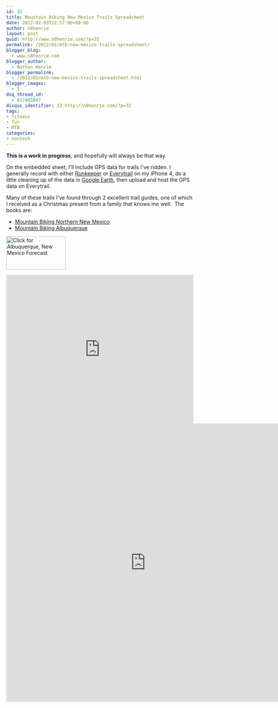 ```yaml
---
id: 32
title: Mountain Biking New Mexico Trails Spreadsheet
date: 2012-02-03T22:57:00+00:00
author: n8henrie
layout: post
guid: http://www.n8henrie.com/?p=32
permalink: /2012/02/mtb-new-mexico-trails-spreadsheet/
blogger_blog:
  - www.n8henrie.com
blogger_author:
  - Nathan Henrie
blogger_permalink:
  - /2012/02/mtb-new-mexico-trails-spreadsheet.html
blogger_images:
  - 1
dsq_thread_id:
  - 817485847
disqus_identifier: 32 http://n8henrie.com/?p=32
tags:
- fitness
- fun
- MTB
categories:
- nontech
---
```

**This is a work in progress**, and hopefully will always be that way.

On the embedded sheet, I'll include GPS data for trails I've ridden. I generally record with either <a target="_blank" href="http://runkeeper.com">Runkeeper</a> or <a target="_blank" href="http://www.everytrail.com/">Everytrail</a> on my iPhone 4, do a little cleaning up of the data in <a target="_blank" href="http://www.google.com/earth/">Google Earth</a>, then upload and host the GPS data on Everytrail.

Many of these trails I've found through 2 excellent trail guides, one of which I received as a Christmas present from a family that knows me well.  The books are: 

  * [Mountain Biking Northern New Mexico](http://www.amazon.com/gp/product/0762728027/ref=as_li_ss_tl?ie=UTF8&tag=n8henriecom-20&linkCode=as2&camp=1789&creative=390957&creativeASIN=0762728027)
  * [Mountain Biking Albuquerque](http://www.amazon.com/gp/product/156044746X/ref=as_li_ss_tl?ie=UTF8&tag=n8henriecom-20&linkCode=as2&camp=1789&creative=390957&creativeASIN=156044746X)

<a target="_blank" href="http://www.wunderground.com/cgi-bin/findweather/getForecast?query=zmw:87190.1.99999&bannertypeclick=wu_macwhite" style="clear: left; float: left; margin-bottom: 1em; margin-right: 1em;"><img alt="Click for Albuquerque, New Mexico Forecast" height="90" src="http://weathersticker.wunderground.com/cgi-bin/banner/ban/wxBanner?bannertype=wu_macwhite&airportcode=KABQ&ForcedCity=Albuquerque&ForcedState=NM" width="160" /></a>

<iframe src="http://www.everytrail.com/user/tripswidget?user_id=357230&width=600&height=450" width="100%" height="400" scrolling="no" frameborder="0"></iframe>
<iframe frameborder="0" height="750" width="750" src="https://docs.google.com/spreadsheet/pub?hl=en_US&hl=en_US&key=0AlQMuv7LxtdpdGNqNnZENmp3MkVUSmpPOEtfTG9pOEE&single=true&gid=0&output=html&widget=true"></iframe>
